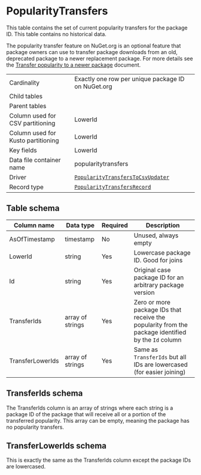 # PopularityTransfers

This table contains the set of current popularity transfers for the package ID. This table contains no historical data.

The popularity transfer feature on NuGet.org is an optional feature that package owners can use to transfer package
downloads from an old, deprecated package to a newer replacement package. For more details see the [Transfer popularity
to a newer
package](https://learn.microsoft.com/en-us/nuget/nuget-org/deprecate-packages#transfer-popularity-to-a-newer-package)
document.

|                                    |                                                                                                                                           |
| ---------------------------------- | ----------------------------------------------------------------------------------------------------------------------------------------- |
| Cardinality                        | Exactly one row per unique package ID on NuGet.org                                                                                        |
| Child tables                       |                                                                                                                                           |
| Parent tables                      |                                                                                                                                           |
| Column used for CSV partitioning   | LowerId                                                                                                                                   |
| Column used for Kusto partitioning | LowerId                                                                                                                                   |
| Key fields                         | LowerId                                                                                                                                   |
| Data file container name           | popularitytransfers                                                                                                                       |
| Driver                             | [`PopularityTransfersToCsvUpdater`](../../src/Worker.Logic/MessageProcessors/PopularityTransfersToCsv/PopularityTransfersToCsvUpdater.cs) |
| Record type                        | [`PopularityTransfersRecord`](../../src/Worker.Logic/MessageProcessors/PopularityTransfersToCsv/PopularityTransfersRecord.cs)             |

## Table schema

| Column name      | Data type        | Required | Description                                                                                         |
| ---------------- | ---------------- | -------- | --------------------------------------------------------------------------------------------------- |
| AsOfTimestamp    | timestamp        | No       | Unused, always empty                                                                                |
| LowerId          | string           | Yes      | Lowercase package ID. Good for joins                                                                |
| Id               | string           | Yes      | Original case package ID for an arbitrary package version                                           |
| TransferIds      | array of strings | Yes      | Zero or more package IDs that receive the popularity from the package identified by the `Id` column |
| TransferLowerIds | array of strings | Yes      | Same as `TransferIds` but all IDs are lowercased (for easier joining)                               |

## TransferIds schema

The TransferIds column is an array of strings where each string is a package ID of the package that will receive all or
a portion of the transferred popularity. This array can be empty, meaning the package has no popularity transfers.

## TransferLowerIds schema

This is exactly the same as the TransferIds column except the package IDs are lowercased.
